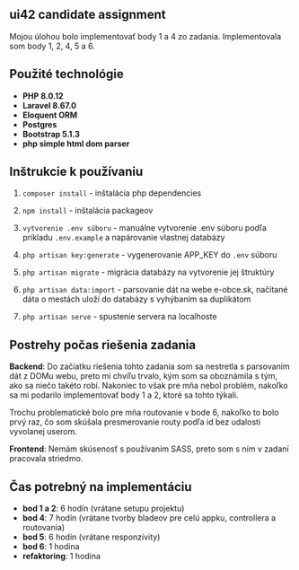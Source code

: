 ## ui42 candidate assignment

Mojou úlohou bolo implementovať body 1 a 4 zo zadania. Implementovala som body 1, 2, 4, 5 a 6.

## Použité technológie

- **PHP 8.0.12**
- **Laravel 8.67.0**
- **Eloquent ORM**
- **Postgres**
- **Bootstrap 5.1.3**
- **php simple html dom parser**

## Inštrukcie k používaniu
1. `composer install` - inštalácia php dependencies

2. `npm install` - inštalácia packageov

3. `vytvorenie .env súboru` - manuálne vytvorenie .env súboru podľa príkladu `.env.example` a napárovanie vlastnej databázy 

4. `php artisan key:generate` - vygenerovanie APP_KEY do `.env` súboru

5. `php artisan migrate` - migrácia databázy na vytvorenie jej štruktúry

6. `php artisan data:import` - parsovanie dát na webe e-obce.sk, načítané dáta o mestách uloží do databázy s vyhýbaním sa duplikátom

7. `php artisan serve` - spustenie servera na localhoste

## Postrehy počas riešenia zadania

**Backend**:
Do začiatku riešenia tohto zadania som sa nestretla s parsovaním dát z DOMu webu, preto mi chvíľu trvalo, kým som sa oboznámila s tým, ako sa niečo takéto robí. Nakoniec to však pre mňa nebol problém, nakoľko sa mi podarilo implementovať body 1 a 2, ktoré sa tohto týkali.

Trochu problematické bolo pre mňa routovanie v bode 6, nakoľko to bolo prvý raz, čo som skúšala presmerovanie routy podľa id bez udalosti vyvolanej userom.

**Frontend**:
Nemám skúsenosť s používaním SASS, preto som s ním v zadaní pracovala striedmo.


## Čas potrebný na implementáciu

- **bod 1 a 2**: 6 hodín (vrátane setupu projektu)
- **bod 4**: 7 hodín (vrátane tvorby bladeov pre celú appku, controllera a routovania)
- **bod 5**: 6 hodín (vrátane responzivity)
- **bod 6**: 1 hodina
- **refaktoring**: 1 hodina